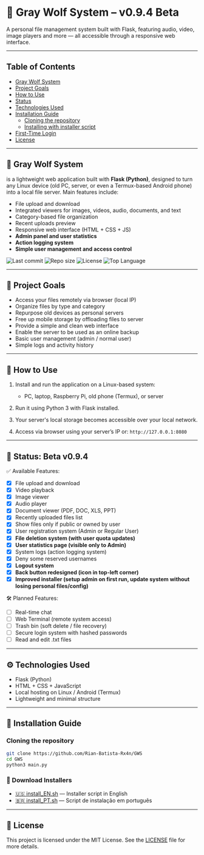 # 🐺 Gray Wolf System – v0.9.4 Beta

A personal file management system built with Flask, featuring audio, video, image players and more — all accessible through a responsive web interface.

---

## Table of Contents
- [Gray Wolf System](#-gray-wolf-system)
- [Project Goals](#-project-goals)
- [How to Use](#-how-to-use)
- [Status](#-status-beta-v094)
- [Technologies Used](#️-technologies-used)
- [Installation Guide](#-installation-guide)
  - [Cloning the repository](#cloning-the-repository)
  - [Installing with installer script](#installing-with-installer-script)
- [First-Time Login](#-first-time-login)
- [License](#-license)

---

## 🐺 Gray Wolf System  
is a lightweight web application built with **Flask (Python)**, designed to turn any Linux device (old PC, server, or even a Termux-based Android phone) into a local file server. Main features include:

- File upload and download
- Integrated viewers for images, videos, audio, documents, and text
- Category-based file organization
- Recent uploads preview
- Responsive web interface (HTML + CSS + JS)
- **Admin panel and user statistics**
- **Action logging system**
- **Simple user management and access control**

![Last commit](https://img.shields.io/github/last-commit/Rian-Batista-Rx4n/GWS)
![Repo size](https://img.shields.io/github/repo-size/Rian-Batista-Rx4n/GWS)
![License](https://img.shields.io/github/license/Rian-Batista-Rx4n/GWS)
![Top Language](https://img.shields.io/github/languages/top/Rian-Batista-Rx4n/GWS)

---

## 🎯 Project Goals

- Access your files remotely via browser (local IP)
- Organize files by type and category
- Repurpose old devices as personal servers
- Free up mobile storage by offloading files to server
- Provide a simple and clean web interface
- Enable the server to be used as an online backup
- Basic user management (admin / normal user)
- Simple logs and activity history

---

## 🚀 How to Use

1. Install and run the application on a Linux-based system:
   - PC, laptop, Raspberry Pi, old phone (Termux), or server

2. Run it using Python 3 with Flask installed.

3. Your server's local storage becomes accessible over your local network.

4. Access via browser using your server’s IP or: `http://127.0.0.1:8080`

---

## 🚧 Status: Beta v0.9.4

✅ Available Features:

- [x] File upload and download
- [x] Video playback
- [x] Image viewer
- [x] Audio player
- [x] Document viewer (PDF, DOC, XLS, PPT)
- [x] Recently uploaded files list
- [x] Show files only if public or owned by user
- [x] User registration system (Admin or Regular User)
- [x] **File deletion system (with user quota updates)**
- [x] **User statistics page (visible only to Admin)**
- [x] System logs (action logging system)
- [x] Deny some reserved usernames
- [x] **Logout system**
- [x] **Back button redesigned (icon in top-left corner)**
- [x] **Improved installer (setup admin on first run, update system without losing personal files/config)**

🛠️ Planned Features:

- [ ] Real-time chat
- [ ] Web Terminal (remote system access)
- [ ] Trash bin (soft delete / file recovery)
- [ ] Secure login system with hashed passwords
- [ ] Read and edit .txt files

---

## ⚙️ Technologies Used

- Flask (Python)
- HTML + CSS + JavaScript
- Local hosting on Linux / Android (Termux)
- Lightweight and minimal structure

---

## 🚀 Installation Guide

### Cloning the repository

```bash
git clone https://github.com/Rian-Batista-Rx4n/GWS
cd GWS
python3 main.py
```
### 🔽 Download Installers
- [🇺🇸 install_EN.sh](https://github.com/Rian-Batista-Rx4n/GWS/raw/main/install_EN.sh) — Installer script in English
- [🇧🇷 install_PT.sh](https://github.com/Rian-Batista-Rx4n/GWS/raw/main/install_PT.sh) — Script de instalação em português  
---
## 🧾 License
This project is licensed under the MIT License. See the [LICENSE](LICENSE) file for more details.
